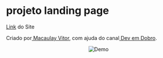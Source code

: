 <h1> projeto landing page</h1>
<p><a href="https://macaulayvitor.github.io/projeto-landing-page/" target="_blank">Link</a> do Site</p>
 <p>Criado por<a href="https://github.com/MacaulayVitor" target="_blank"> Macaulay Vitor</a>, com ajuda do canal<a href="https://www.youtube.com/c/DevemDobro" target="_blank"> Dev em Dobro</a>.</p>

 <p align="center">
 <img alt="Demo" src="./Animação.gif">
</p>